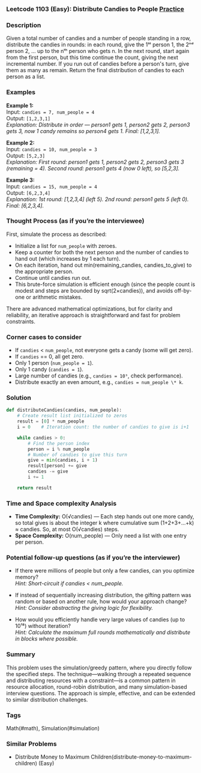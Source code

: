 ### Leetcode 1103 (Easy): Distribute Candies to People [Practice](https://leetcode.com/problems/distribute-candies-to-people)

### Description  
Given a total number of candies and a number of people standing in a row, distribute the candies in rounds: in each round, give the 1ˢᵗ person 1, the 2ⁿᵈ person 2, … up to the nᵗʰ person who gets n. In the next round, start again from the first person, but this time continue the count, giving the next incremental number. If you run out of candies before a person's turn, give them as many as remain. Return the final distribution of candies to each person as a list.

### Examples  

**Example 1:**  
Input: `candies = 7, num_people = 4`  
Output: `[1,2,3,1]`  
*Explanation: Distribute in order — person1 gets 1, person2 gets 2, person3 gets 3, now 1 candy remains so person4 gets 1. Final: [1,2,3,1].*

**Example 2:**  
Input: `candies = 10, num_people = 3`  
Output: `[5,2,3]`  
*Explanation: First round: person1 gets 1, person2 gets 2, person3 gets 3 (remaining = 4). Second round: person1 gets 4 (now 0 left), so [5,2,3].*

**Example 3:**  
Input: `candies = 15, num_people = 4`  
Output: `[6,2,3,4]`  
*Explanation: 1st round: [1,2,3,4] (left 5). 2nd round: person1 gets 5 (left 0). Final: [6,2,3,4].*

### Thought Process (as if you’re the interviewee)  
First, simulate the process as described:

- Initialize a list for `num_people` with zeroes.
- Keep a counter for both the next person and the number of candies to hand out (which increases by 1 each turn).
- On each iteration, hand out min(remaining_candies, candies_to_give) to the appropriate person.
- Continue until candies run out.
- This brute-force simulation is efficient enough (since the people count is modest and steps are bounded by sqrt(2×candies)), and avoids off-by-one or arithmetic mistakes.

There are advanced mathematical optimizations, but for clarity and reliability, an iterative approach is straightforward and fast for problem constraints.

### Corner cases to consider  
- If `candies` < `num_people`, not everyone gets a candy (some will get zero).
- If `candies` == 0, all get zero.
- Only 1 person (`num_people = 1`).
- Only 1 candy (`candies = 1`).
- Large number of candies (e.g., `candies = 10⁹`, check performance).
- Distribute exactly an even amount, e.g., `candies = num_people \* k`.

### Solution

```python
def distributeCandies(candies, num_people):
    # Create result list initialized to zeros
    result = [0] * num_people
    i = 0    # Iteration count: the number of candies to give is i+1

    while candies > 0:
        # Find the person index
        person = i % num_people
        # Number of candies to give this turn
        give = min(candies, i + 1)
        result[person] += give
        candies -= give
        i += 1

    return result
```

### Time and Space complexity Analysis  

- **Time Complexity:** O(√candies) — Each step hands out one more candy, so total gives is about the integer k where cumulative sum (1+2+3+...+k) ≈ candies. So, at most O(√candies) steps.
- **Space Complexity:** O(num_people) — Only need a list with one entry per person.

### Potential follow-up questions (as if you’re the interviewer)  

- If there were millions of people but only a few candies, can you optimize memory?  
  *Hint: Short-circuit if candies < num_people.*

- If instead of sequentially increasing distribution, the gifting pattern was random or based on another rule, how would your approach change?  
  *Hint: Consider abstracting the giving logic for flexibility.*

- How would you efficiently handle very large values of candies (up to 10¹⁸) without iteration?  
  *Hint: Calculate the maximum full rounds mathematically and distribute in blocks where possible.*

### Summary
This problem uses the simulation/greedy pattern, where you directly follow the specified steps. The technique—walking through a repeated sequence and distributing resources with a constraint—is a common pattern in resource allocation, round-robin distribution, and many simulation-based interview questions. The approach is simple, effective, and can be extended to similar distribution challenges.

### Tags
Math(#math), Simulation(#simulation)

### Similar Problems
- Distribute Money to Maximum Children(distribute-money-to-maximum-children) (Easy)